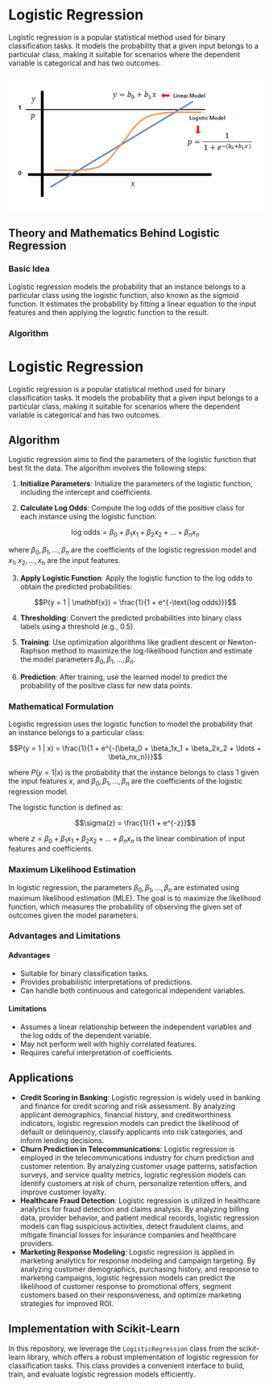 # Logistic Regression

Logistic regression is a popular statistical method used for binary classification tasks. It models the probability that a given input belongs to a particular class, making it suitable for scenarios where the dependent variable is categorical and has two outcomes.

![image](https://github.com/kjarjoura/INDE577/blob/main/Images/logr.png)

## Theory and Mathematics Behind Logistic Regression

### Basic Idea

Logistic regression models the probability that an instance belongs to a particular class using the logistic function, also known as the sigmoid function. It estimates the probability by fitting a linear equation to the input features and then applying the logistic function to the result.

### Algorithm

# Logistic Regression

Logistic regression is a popular statistical method used for binary classification tasks. It models the probability that a given input belongs to a particular class, making it suitable for scenarios where the dependent variable is categorical and has two outcomes.

## Algorithm

Logistic regression aims to find the parameters of the logistic function that best fit the data. The algorithm involves the following steps:

1. **Initialize Parameters**: Initialize the parameters of the logistic function, including the intercept and coefficients.

2. **Calculate Log Odds**: Compute the log odds of the positive class for each instance using the logistic function:

$$\text{log odds} = \beta_0 + \beta_1 x_1 + \beta_2 x_2 + \ldots + \beta_n x_n$$

where $\beta_0, \beta_1, \ldots, \beta_n$ are the coefficients of the logistic regression model and $x_1, x_2, \ldots, x_n$ are the input features.

3. **Apply Logistic Function**: Apply the logistic function to the log odds to obtain the predicted probabilities:

$$P(y = 1 | \mathbf{x}) = \frac{1}{1 + e^{-\text{log odds}}}$$

4. **Thresholding**: Convert the predicted probabilities into binary class labels using a threshold (e.g., 0.5).

5. **Training**: Use optimization algorithms like gradient descent or Newton-Raphson method to maximize the log-likelihood function and estimate the model parameters $\beta_0, \beta_1, \ldots, \beta_n$.

6. **Prediction**: After training, use the learned model to predict the probability of the positive class for new data points.


### Mathematical Formulation

Logistic regression uses the logistic function to model the probability that an instance belongs to a particular class:

$$P(y = 1 | x) = \frac{1}{1 + e^{-(\beta_0 + \beta_1x_1 + \beta_2x_2 + \ldots + \beta_nx_n)}}$$

where $P(y = 1 | x)$ is the probability that the instance belongs to class 1 given the input features $x$, and $\beta_0, \beta_1, \ldots, \beta_n$ are the coefficients of the logistic regression model.

The logistic function is defined as:

$$\sigma(z) = \frac{1}{1 + e^{-z}}$$

where $z = \beta_0 + \beta_1x_1 + \beta_2x_2 + \ldots + \beta_nx_n$ is the linear combination of input features and coefficients.

### Maximum Likelihood Estimation

In logistic regression, the parameters $\beta_0, \beta_1, \ldots, \beta_n$ are estimated using maximum likelihood estimation (MLE). The goal is to maximize the likelihood function, which measures the probability of observing the given set of outcomes given the model parameters.

### Advantages and Limitations

#### Advantages
- Suitable for binary classification tasks.
- Provides probabilistic interpretations of predictions.
- Can handle both continuous and categorical independent variables.

#### Limitations
- Assumes a linear relationship between the independent variables and the log odds of the dependent variable.
- May not perform well with highly correlated features.
- Requires careful interpretation of coefficients.

## Applications

- **Credit Scoring in Banking**: Logistic regression is widely used in banking and finance for credit scoring and risk assessment. By analyzing applicant demographics, financial history, and creditworthiness indicators, logistic regression models can predict the likelihood of default or delinquency, classify applicants into risk categories, and inform lending decisions.
- **Churn Prediction in Telecommunications**: Logistic regression is employed in the telecommunications industry for churn prediction and customer retention. By analyzing customer usage patterns, satisfaction surveys, and service quality metrics, logistic regression models can identify customers at risk of churn, personalize retention offers, and improve customer loyalty.
- **Healthcare Fraud Detection**: Logistic regression is utilized in healthcare analytics for fraud detection and claims analysis. By analyzing billing data, provider behavior, and patient medical records, logistic regression models can flag suspicious activities, detect fraudulent claims, and mitigate financial losses for insurance companies and healthcare providers.
- **Marketing Response Modeling**: Logistic regression is applied in marketing analytics for response modeling and campaign targeting. By analyzing customer demographics, purchasing history, and response to marketing campaigns, logistic regression models can predict the likelihood of customer response to promotional offers, segment customers based on their responsiveness, and optimize marketing strategies for improved ROI.

## Implementation with Scikit-Learn
In this repository, we leverage the `LogisticRegression` class from the scikit-learn library, which offers a robust implementation of logistic regression for classification tasks. This class provides a convenient interface to build, train, and evaluate logistic regression models efficiently.
